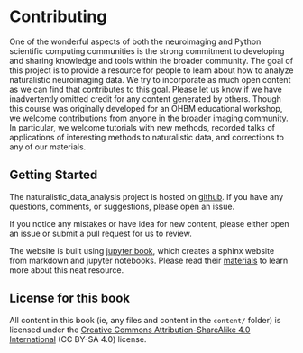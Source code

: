 # Contributing

One of the wonderful aspects of both the neuroimaging and Python scientific computing communities is the strong commitment to developing and sharing knowledge and tools within the broader community. The goal of  this project is to provide a resource for people to learn about how to analyze naturalistic neuroimaging data. We try to incorporate as much open content as we can find that contributes to this goal. Please let us know if we have inadvertently omitted credit for any content generated by others. Though this course was originally developed for an OHBM educational workshop, we welcome contributions from anyone in the broader imaging community. In particular, we welcome tutorials with new methods, recorded talks of applications of interesting methods to naturalistic data, and corrections to any of our materials.

## Getting Started
The naturalistic_data_analysis project is hosted on [github](https://github.com/naturalistic-data-analysis/naturalistic_data_analysis). If you have any questions, comments, or suggestions, please open an issue.

If you notice any mistakes or have idea for new content, please either open an issue or submit a pull request for us to review.

The website is built using [jupyter book](https://jupyterbook.org/), which creates a sphinx website from markdown and jupyter notebooks. Please read their [materials](https://jupyterbook.org/start/overview.html) to learn more about this neat resource.

## License for this book

All content in this book (ie, any files and content in the `content/` folder)
is licensed under the [Creative Commons Attribution-ShareAlike 4.0 International](https://creativecommons.org/licenses/by-sa/4.0/)
(CC BY-SA 4.0) license.
